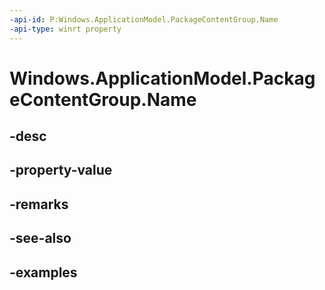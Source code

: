 ```yaml
---
-api-id: P:Windows.ApplicationModel.PackageContentGroup.Name
-api-type: winrt property
---
```


<!-- Property syntax.
public string Name { get; }
-->

# Windows.ApplicationModel.PackageContentGroup.Name

## -desc

## -property-value

## -remarks

## -see-also

## -examples

